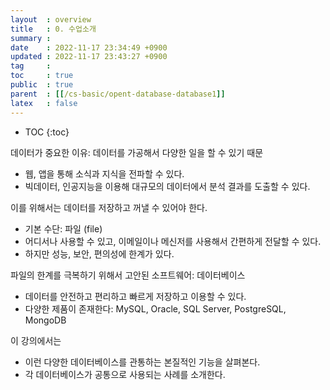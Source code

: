 ```yaml
---
layout  : overview
title   : 0. 수업소개
summary : 
date    : 2022-11-17 23:34:49 +0900
updated : 2022-11-17 23:43:27 +0900
tag     :
toc     : true
public  : true
parent  : [[/cs-basic/opent-database-database1]]
latex   : false
---
```

* TOC
{:toc}

데이터가 중요한 이유: 데이터를 가공해서 다양한 일을 할 수 있기 때문

* 웹, 앱을 통해 소식과 지식을 전파할 수 있다.
* 빅데이터, 인공지능을 이용해 대규모의 데이터에서 분석 결과를 도출할 수 있다.

이를 위해서는 데이터를 저장하고 꺼낼 수 있어야 한다.

* 기본 수단: 파일 (file)
* 어디서나 사용할 수 있고, 이메일이나 메신저를 사용해서 간편하게 전달할 수 있다.
* 하지만 성능, 보안, 편의성에 한계가 있다.

파일의 한계를 극복하기 위해서 고안된 소프트웨어: 데이터베이스

* 데이터를 안전하고 편리하고 빠르게 저장하고 이용할 수 있다.
* 다양한 제품이 존재한다: MySQL, Oracle, SQL Server, PostgreSQL, MongoDB

이 강의에서는

* 이런 다양한 데이터베이스를 관통하는 본질적인 기능을 살펴본다.
* 각 데이터베이스가 공통으로 사용되는 사례를 소개한다.
